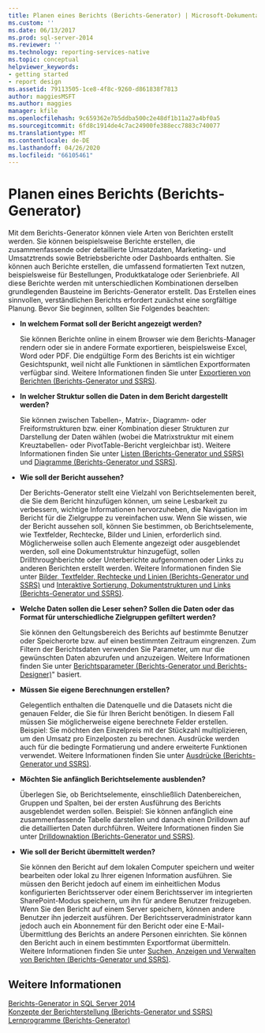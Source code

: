 ```yaml
---
title: Planen eines Berichts (Berichts-Generator) | Microsoft-Dokumentation
ms.custom: ''
ms.date: 06/13/2017
ms.prod: sql-server-2014
ms.reviewer: ''
ms.technology: reporting-services-native
ms.topic: conceptual
helpviewer_keywords:
- getting started
- report design
ms.assetid: 79113505-1ce8-4f8c-9260-d861838f7813
author: maggiesMSFT
ms.author: maggies
manager: kfile
ms.openlocfilehash: 9c659362e7b5ddba500c2e48df1b11a27a4bf0a5
ms.sourcegitcommit: 6fd8c1914de4c7ac24900fe388ecc7883c740077
ms.translationtype: MT
ms.contentlocale: de-DE
ms.lasthandoff: 04/26/2020
ms.locfileid: "66105461"
---
```

# <a name="planning-a-report-report-builder"></a>Planen eines Berichts (Berichts-Generator)
  Mit dem Berichts-Generator können viele Arten von Berichten erstellt werden. Sie können beispielsweise Berichte erstellen, die zusammenfassende oder detaillierte Umsatzdaten, Marketing- und Umsatztrends sowie Betriebsberichte oder Dashboards enthalten. Sie können auch Berichte erstellen, die umfassend formatierten Text nutzen, beispielsweise für Bestellungen, Produktkataloge oder Serienbriefe. All diese Berichte werden mit unterschiedlichen Kombinationen derselben grundlegenden Bausteine im Berichts-Generator erstellt. Das Erstellen eines sinnvollen, verständlichen Berichts erfordert zunächst eine sorgfältige Planung. Bevor Sie beginnen, sollten Sie Folgendes beachten:  
  
-   **In welchem Format soll der Bericht angezeigt werden?**  
  
     Sie können Berichte online in einem Browser wie dem Berichts-Manager rendern oder sie in andere Formate exportieren, beispielsweise Excel, Word oder PDF. Die endgültige Form des Berichts ist ein wichtiger Gesichtspunkt, weil nicht alle Funktionen in sämtlichen Exportformaten verfügbar sind. Weitere Informationen finden Sie unter [Exportieren von Berichten &#40;Berichts-Generator und SSRS&#41;](../report-builder/export-reports-report-builder-and-ssrs.md).  
  
-   **In welcher Struktur sollen die Daten in dem Bericht dargestellt werden?**  
  
     Sie können zwischen Tabellen-, Matrix-, Diagramm- oder Freiformstrukturen bzw. einer Kombination dieser Strukturen zur Darstellung der Daten wählen (wobei die Matrixstruktur mit einem Kreuztabellen- oder PivotTable-Bericht vergleichbar ist). Weitere Informationen finden Sie unter [Listen &#40;Berichts-Generator und SSRS&#41;](tables-matrices-and-lists-report-builder-and-ssrs.md) und [Diagramme &#40;Berichts-Generator und SSRS&#41;](charts-report-builder-and-ssrs.md).  
  
-   **Wie soll der Bericht aussehen?**  
  
     Der Berichts-Generator stellt eine Vielzahl von Berichtselementen bereit, die Sie dem Bericht hinzufügen können, um seine Lesbarkeit zu verbessern, wichtige Informationen hervorzuheben, die Navigation im Bericht für die Zielgruppe zu vereinfachen usw. Wenn Sie wissen, wie der Bericht aussehen soll, können Sie bestimmen, ob Berichtselemente, wie Textfelder, Rechtecke, Bilder und Linien, erforderlich sind. Möglicherweise sollen auch Elemente angezeigt oder ausgeblendet werden, soll eine Dokumentstruktur hinzugefügt, sollen Drillthroughberichte oder Unterberichte aufgenommen oder Links zu anderen Berichten erstellt werden. Weitere Informationen finden Sie unter [Bilder, Textfelder, Rechtecke und Linien &#40;Berichts-Generator und SSRS&#41;](rectangles-and-lines-report-builder-and-ssrs.md) und [Interaktive Sortierung, Dokumentstrukturen und Links &#40;Berichts-Generator und SSRS&#41;](interactive-sort-document-maps-and-links-report-builder-and-ssrs.md).  
  
-   **Welche Daten sollen die Leser sehen? Sollen die Daten oder das Format für unterschiedliche Zielgruppen gefiltert werden?**  
  
     Sie können den Geltungsbereich des Berichts auf bestimmte Benutzer oder Speicherorte bzw. auf einen bestimmten Zeitraum eingrenzen. Zum Filtern der Berichtsdaten verwenden Sie Parameter, um nur die gewünschten Daten abzurufen und anzuzeigen. Weitere Informationen finden Sie unter [Berichtsparameter &#40;Berichts-Generator und Berichts-Designer&#41;](report-parameters-report-builder-and-report-designer.md)" basiert.  
  
-   **Müssen Sie eigene Berechnungen erstellen?**  
  
     Gelegentlich enthalten die Datenquelle und die Datasets nicht die genauen Felder, die Sie für Ihren Bericht benötigen. In diesem Fall müssen Sie möglicherweise eigene berechnete Felder erstellen. Beispiel: Sie möchten den Einzelpreis mit der Stückzahl multiplizieren, um den Umsatz pro Einzelposten zu berechnen. Ausdrücke werden auch für die bedingte Formatierung und andere erweiterte Funktionen verwendet. Weitere Informationen finden Sie unter [Ausdrücke &#40;Berichts-Generator und SSRS&#41;](expressions-report-builder-and-ssrs.md).  
  
-   **Möchten Sie anfänglich Berichtselemente ausblenden?**  
  
     Überlegen Sie, ob Berichtselemente, einschließlich Datenbereichen, Gruppen und Spalten, bei der ersten Ausführung des Berichts ausgeblendet werden sollen. Beispiel: Sie können anfänglich eine zusammenfassende Tabelle darstellen und danach einen Drilldown auf die detaillierten Daten durchführen. Weitere Informationen finden Sie unter [Drilldownaktion &#40;Berichts-Generator und SSRS&#41;](drilldown-action-report-builder-and-ssrs.md).  
  
-   **Wie soll der Bericht übermittelt werden?**  
  
     Sie können den Bericht auf dem lokalen Computer speichern und weiter bearbeiten oder lokal zu Ihrer eigenen Information ausführen. Sie müssen den Bericht jedoch auf einem im einheitlichen Modus konfigurierten Berichtsserver oder einem Berichtsserver im integrierten SharePoint-Modus speichern, um ihn für andere Benutzer freizugeben. Wenn Sie den Bericht auf einem Server speichern, können andere Benutzer ihn jederzeit ausführen. Der Berichtsserveradministrator kann jedoch auch ein Abonnement für den Bericht oder eine E-Mail-Übermittlung des Berichts an andere Personen einrichten. Sie können den Bericht auch in einem bestimmten Exportformat übermitteln. Weitere Informationen finden Sie unter [Suchen, Anzeigen und Verwalten von Berichten &#40;Berichts-Generator und SSRS&#41;](../report-builder/finding-viewing-and-managing-reports-report-builder-and-ssrs.md).  
  
## <a name="see-also"></a>Weitere Informationen  
 [Berichts-Generator in SQL Server 2014](../report-builder/report-builder-in-sql-server-2016.md)   
 [Konzepte der Berichterstellung &#40;Berichts-Generator und SSRS&#41;](report-authoring-concepts-report-builder-and-ssrs.md)   
 [Lernprogramme &#40;Berichts-Generator&#41;](../report-builder-tutorials.md)  
  
  
